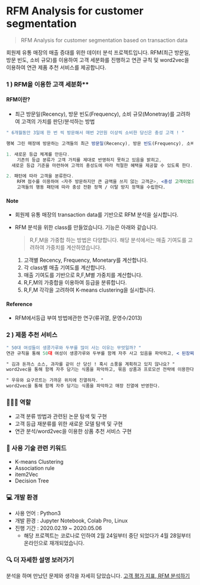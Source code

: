 # RFM Analysis for customer segmentation
> RFM Analysis for customer segmentation based on transaction data
  
회원제 유통 매장의 매출 증대를 위한 데이터 분석 프로젝트입니다.
RFM(최근 방문일, 방문 빈도, 소비 규모)를 이용하여 고객 세분화를 진행하고 연관 규칙 및 word2vec을 이용하여 연관 제품 추천 서비스를 제공합니다.

### 1 ) RFM을 이용한 고객 세분화**

#### RFM이란?
* 최근 방문일(Recency), 방문 빈도(Frequency), 소비 규모(Monetray)를 고려하여 고객의 가치를 판단/분석하는 방법

```jsx
" 6개월동안 3일에 한 번 씩 방문해서 매번 2만원 이상씩 소비한 당신은 충성 고객 ! "

행복 그린 매장에 방문하는 고객들의 최근 방문일(Recency), 방문 빈도(Frequency), 소비 규모(Monetary)를 탐색하여 다음 두 목표를 달성한다.

1. 새로운 등급 체계를 만든다.
	기존의 등급 분류가 고객 가치를 제대로 반영하지 못하고 있음을 밝히고,
  새로운 등급 기준을 마련하여 고객의 충성도에 따라 적절한 혜택을 제공할 수 있도록 한다.

2. 패턴에 따라 고객을 분류한다.
	RFM 점수를 이용하여 <자주 방문하지만 큰 금액을 쓰지 않는 고객군>, <충성 고객이었으나 이탈한 고객군>, <관심을 갖기 시작한 신규 고객군> 등으로 고객을 분류하고,
	고객들의 행동 패턴에 따라 충성 전환 정책 / 이탈 방지 정책을 수립한다.
```

#### Note
* 회원제 유통 매장의 transaction data를 기반으로 RFM 분석을 실시합니다.
* RFM 분석을 위한 class를 만들었습니다. 기능은 아래와 같습니다.

  > R,F,M을 가중합 하는 방법은 다양합니다. 해당 분석에서는 매출 기여도를 고려하여 가중치를 계산하였습니다.
  1. 고객별 Recency, Frequency, Monetary를 계산합니다.
  2. 각 class별 매출 기여도를 계산합니다.
  3. 매출 기여도를 기반으로 R,F,M별 가중치를 계산합니다.
  4. R,F,M의 가중합을 이용하여 등급을 분류합니다.
  5. R,F,M 각각을 고려하여 K-means clustering을 실시합니다.
  
  
#### Reference
* RFM에서등급 부여 방법에관한 연구(류귀열, 문영수/2013)

### **2 ) 제품 추천 서비스**

```jsx
" 50대 여성들이 생콩가루와 두부를 많이 사는 이유는 무엇일까? "
연관 규칙을 통해 50대 여성이 생콩가루와 두부를 함께 자주 사고 있음을 파악하고, < 된장찌개를 위한 재료만 모았어요. > 와 같은 묶음 상품 판매 전략에 이용한다.

" 김과 돈까스 소스, 과자를 같이 산 당신 ! 혹시 소풍을 계획하고 있지 않나요? "
word2vec을 통해 함께 자주 담기는 식품을 파악하고, 묶음 상품과 프로모션 전략에 이용한다.

" 우유와 요구르트는 가까운 위치에 진열하자. "
word2vec을 통해 함께 자주 담기는 식품을 파악하고 매장 진열에 반영한다.
```

### 🙋🏻‍♀️ 역할

- 고객 분류 방법과 관련된 논문 탐색 및 구현
- 고객 등급 재분류를 위한 새로운 모델 탐색 및 구현
- 연관 분석/word2vec을 이용한 상품 추천 서비스 구현

### 🔑 사용 기술 관련 키워드

- K-means Clustering
- Association rule
- item2Vec
- Decision Tree

### 💻 개발 환경

- 사용 언어 : Python3
- 개발 환경 : Jupyter Notebook, Colab Pro, Linux
- 진행 기간 : 2020.02.19 ~ 2020.05.06
    - 해당 프로젝트는 코로나로 인하여 2월 24일부터 중단 되었다가 4월 28일부터 온라인으로 재개되었습니다.
    
 ### 🔍 더 자세한 설명 보러가기

분석을 하며 만났던 문제와 생각을 자세히 담았습니다.
[고객 평가 지표, RFM 분석하기](https://www.notion.so/RFM-f1cd6f2358554772aff723a085832708)
